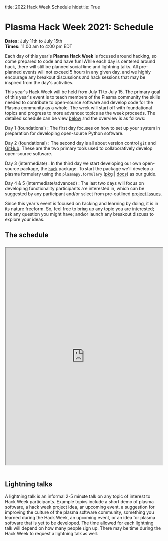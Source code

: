 title: 2022 Hack Week Schedule
hidetitle: True

# Plasma Hack Week 2021: Schedule

**Dates:** July 11th to July 15th <br>
**Times:** 11:00 am to 4:00 pm EDT

Each day of this year's **Plasma Hack Week** is focused around hacking,
so  come prepared to code and have fun!  While each day is centered
around hack, there will still be planned social time and lightning talks.
All pre-planned events will not exceed 5 hours in any given day, and we
highly encourage any breakout discussions and hack sessions that may be
inspired from the  day's activities.

This year's Hack Week will be held from July 11 to July 15.  The primary
goal of this year's event is to teach members of the Plasma community
the skills needed to contribute to open-source software and develop code
for the Plasma community as a whole.  The week will start off with
foundational topics and progress to more advanced topics as the week
proceeds.  The detailed schedule can be view [below](#the-schedule) and
the overview is as follows:

   Day 1 (foundational)
   : The first day focuses on how to set up your system in preparation
     for developing open-source Python software.

   Day 2 (foundational)
   : The second day is all about version control `git` and
     [GitHub](https://github.com/about).  These are the two primary
     tools used to collaboratively develop open-source software.

   Day 3 (intermediate)
   : In the third day we start developing our own open-source package,
     the [`hack`](https://github.com/PlasmaPy/hack-week) package.  To
     start the package we'll develop a plasma formulary using the
     `plasmapy.formulary` 
     ([pkg](https://github.com/PlasmaPy/PlasmaPy/tree/main/plasmapy/formulary) |
     [docs](https://docs.plasmapy.org/en/latest/formulary/index.html))
     as our guide.

   Day 4 & 5 (intermediate/advanced)
   : The last two days will focus on developing functionality participants
     are interested in, which can be suggested by any participant and/or
     select from pre-outlined 
     [project Issues](https://github.com/PlasmaPy/hack-week/issues?q=is%3Aissue+is%3Aopen+label%3A2022).

Since this year's event is focused on hacking and learning by doing, it
is in its nature freeform.  So, feel free to bring up any topic you are
interested; ask any question you might have; and/or launch any breakout
discuss to explore your ideas.

## <a name="the-schedule"></a> The schedule

<div style="margin: 0; padding: 0; height: 8px"><!-- white space --></div>

<!--
<iframe src="https://docs.google.com/spreadsheets/d/e/2PACX-1vRPRayajKEzzmfIi8B9hpvUQ3SJLWTXJ3ktr3XlW6CubXOgoOlQK66qYsTzMHxCG1wZW-iySIs_IkIM/pubhtml?gid=829020640&amp;single=true&amp;widget=true&amp;headers=false"></iframe>
-->

<iframe 
   name="2021HW_schedule"
   style="width: 100%; height: 700px; overflow: hidden; margin-bottom: 18px"
   src="https://docs.google.com/spreadsheets/d/e/2PACX-1vRPRayajKEzzmfIi8B9hpvUQ3SJLWTXJ3ktr3XlW6CubXOgoOlQK66qYsTzMHxCG1wZW-iySIs_IkIM/pubhtml?gid=829020640&amp;single=true&amp;widget=false&amp;headers=false&amp;chrome=false&amp;range=A1:H32">
</iframe>

## Lightning talks

A lightning talk is an informal 2-5 minute talk on any topic of interest
to Hack Week participants.  Example topics include a short demo of plasma
software, a hack week project idea, an upcoming event, a suggestion for
improving the culture of the plasma software community, something you
learned during the Hack Week, an upcoming event, or an idea for plasma
software that is yet to be developed.  The time allowed for each
lightning talk will depend on how many people sign up.  There may be
time during the Hack Week to request a lightning talk as well.
